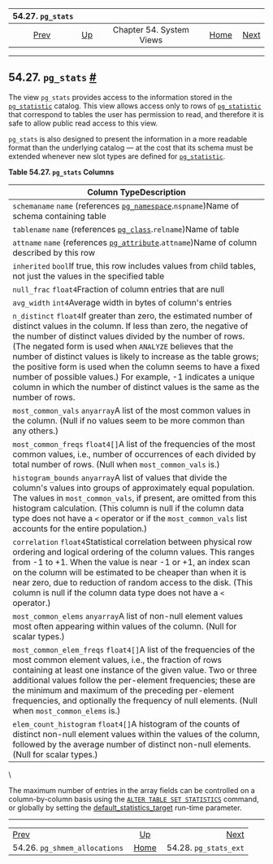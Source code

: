 <!--?xml version="1.0" encoding="UTF-8" standalone="no"?-->

|                           54.27. `pg_stats`                           |                                             |                          |                                                       |                                                       |
| :-------------------------------------------------------------------: | :------------------------------------------ | :----------------------: | ----------------------------------------------------: | ----------------------------------------------------: |
| [Prev](view-pg-shmem-allocations.html "54.26. pg_shmem_allocations")  | [Up](views.html "Chapter 54. System Views") | Chapter 54. System Views | [Home](index.html "PostgreSQL 17devel Documentation") |  [Next](view-pg-stats-ext.html "54.28. pg_stats_ext") |

***

## 54.27. `pg_stats` [#](#VIEW-PG-STATS)

The view `pg_stats` provides access to the information stored in the [`pg_statistic`](catalog-pg-statistic.html "53.51. pg_statistic") catalog. This view allows access only to rows of [`pg_statistic`](catalog-pg-statistic.html "53.51. pg_statistic") that correspond to tables the user has permission to read, and therefore it is safe to allow public read access to this view.

`pg_stats` is also designed to present the information in a more readable format than the underlying catalog — at the cost that its schema must be extended whenever new slot types are defined for [`pg_statistic`](catalog-pg-statistic.html "53.51. pg_statistic").

**Table 54.27. `pg_stats` Columns**

| Column TypeDescription                                                                                                                                                                                                                                                                                                                                                                                                                                                                                                                           |
| ------------------------------------------------------------------------------------------------------------------------------------------------------------------------------------------------------------------------------------------------------------------------------------------------------------------------------------------------------------------------------------------------------------------------------------------------------------------------------------------------------------------------------------------------ |
| `schemaname` `name` (references [`pg_namespace`](catalog-pg-namespace.html "53.32. pg_namespace").`nspname`)Name of schema containing table                                                                                                                                                                                                                                                                                                                                                                                                      |
| `tablename` `name` (references [`pg_class`](catalog-pg-class.html "53.11. pg_class").`relname`)Name of table                                                                                                                                                                                                                                                                                                                                                                                                                                     |
| `attname` `name` (references [`pg_attribute`](catalog-pg-attribute.html "53.7. pg_attribute").`attname`)Name of column described by this row                                                                                                                                                                                                                                                                                                                                                                                                     |
| `inherited` `bool`If true, this row includes values from child tables, not just the values in the specified table                                                                                                                                                                                                                                                                                                                                                                                                                                |
| `null_frac` `float4`Fraction of column entries that are null                                                                                                                                                                                                                                                                                                                                                                                                                                                                                     |
| `avg_width` `int4`Average width in bytes of column's entries                                                                                                                                                                                                                                                                                                                                                                                                                                                                                     |
| `n_distinct` `float4`If greater than zero, the estimated number of distinct values in the column. If less than zero, the negative of the number of distinct values divided by the number of rows. (The negated form is used when `ANALYZE` believes that the number of distinct values is likely to increase as the table grows; the positive form is used when the column seems to have a fixed number of possible values.) For example, -1 indicates a unique column in which the number of distinct values is the same as the number of rows. |
| `most_common_vals` `anyarray`A list of the most common values in the column. (Null if no values seem to be more common than any others.)                                                                                                                                                                                                                                                                                                                                                                                                         |
| `most_common_freqs` `float4[]`A list of the frequencies of the most common values, i.e., number of occurrences of each divided by total number of rows. (Null when `most_common_vals` is.)                                                                                                                                                                                                                                                                                                                                                       |
| `histogram_bounds` `anyarray`A list of values that divide the column's values into groups of approximately equal population. The values in `most_common_vals`, if present, are omitted from this histogram calculation. (This column is null if the column data type does not have a `<` operator or if the `most_common_vals` list accounts for the entire population.)                                                                                                                                                                         |
| `correlation` `float4`Statistical correlation between physical row ordering and logical ordering of the column values. This ranges from -1 to +1. When the value is near -1 or +1, an index scan on the column will be estimated to be cheaper than when it is near zero, due to reduction of random access to the disk. (This column is null if the column data type does not have a `<` operator.)                                                                                                                                             |
| `most_common_elems` `anyarray`A list of non-null element values most often appearing within values of the column. (Null for scalar types.)                                                                                                                                                                                                                                                                                                                                                                                                       |
| `most_common_elem_freqs` `float4[]`A list of the frequencies of the most common element values, i.e., the fraction of rows containing at least one instance of the given value. Two or three additional values follow the per-element frequencies; these are the minimum and maximum of the preceding per-element frequencies, and optionally the frequency of null elements. (Null when `most_common_elems` is.)                                                                                                                                |
| `elem_count_histogram` `float4[]`A histogram of the counts of distinct non-null element values within the values of the column, followed by the average number of distinct non-null elements. (Null for scalar types.)                                                                                                                                                                                                                                                                                                                           |

\

The maximum number of entries in the array fields can be controlled on a column-by-column basis using the [`ALTER TABLE SET STATISTICS`](sql-altertable.html "ALTER TABLE") command, or globally by setting the [default\_statistics\_target](runtime-config-query.html#GUC-DEFAULT-STATISTICS-TARGET) run-time parameter.

***

|                                                                       |                                                       |                                                       |
| :-------------------------------------------------------------------- | :---------------------------------------------------: | ----------------------------------------------------: |
| [Prev](view-pg-shmem-allocations.html "54.26. pg_shmem_allocations")  |      [Up](views.html "Chapter 54. System Views")      |  [Next](view-pg-stats-ext.html "54.28. pg_stats_ext") |
| 54.26. `pg_shmem_allocations`                                         | [Home](index.html "PostgreSQL 17devel Documentation") |                                 54.28. `pg_stats_ext` |
